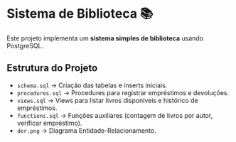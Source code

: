 # Sistema de Biblioteca 📚

Este projeto implementa um **sistema simples de biblioteca** usando PostgreSQL.

## Estrutura do Projeto
- `schema.sql` → Criação das tabelas e inserts iniciais.
- `procedures.sql` → Procedures para registrar empréstimos e devoluções.
- `views.sql` → Views para listar livros disponíveis e histórico de empréstimos.
- `functions.sql` → Funções auxiliares (contagem de livros por autor, verificar empréstimo).
- `der.png` → Diagrama Entidade-Relacionamento.
